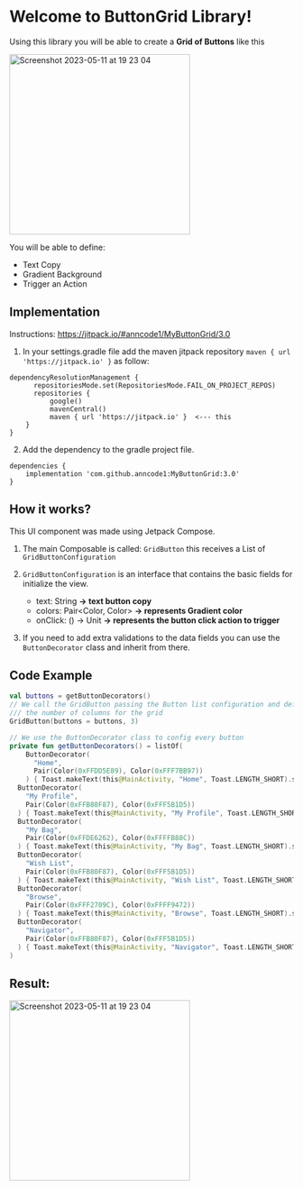 
# Welcome to ButtonGrid Library!

Using this library you will be able to create a **Grid of Buttons** like this

<img width="320" alt="Screenshot 2023-05-11 at 19 23 04" src="https://github.com/anncode1/MyButtonGrid/assets/11036504/e8120b14-08b8-484d-8ca9-f8a7a168785e">

You will be able to define:
- Text Copy
- Gradient Background
- Trigger an Action 

## Implementation

Instructions: https://jitpack.io/#anncode1/MyButtonGrid/3.0

1. In your settings.gradle file add the maven jitpack repository `maven { url 'https://jitpack.io' }`   as follow:
```
dependencyResolutionManagement {  
      repositoriesMode.set(RepositoriesMode.FAIL_ON_PROJECT_REPOS)  
      repositories {  
	      google()  
	      mavenCentral()  
	      maven { url 'https://jitpack.io' }  <--- this
	}
}
```
2. Add the dependency to the gradle project file.
```
dependencies {
	implementation 'com.github.anncode1:MyButtonGrid:3.0'
}
```

## How it works?

This UI component was made using Jetpack Compose.

1. The main Composable is called: `GridButton` this receives a List of `GridButtonConfiguration` 

2. `GridButtonConfiguration` is an interface that contains the basic fields for initialize the view.

    - text: String **-> text button copy**
    -  colors: Pair<Color, Color> **-> represents Gradient color**
    - onClick: () -> Unit **-> represents the button click action to trigger**

3. If you need to add extra validations to the data fields you can use the  `ButtonDecorator` class and inherit from there.

## Code Example
```kotlin
val buttons = getButtonDecorators()  
// We call the GridButton passing the Button list configuration and defining
/// the number of columns for the grid
GridButton(buttons = buttons, 3)
```

```kotlin
// We use the ButtonDecorator class to config every button
private fun getButtonDecorators() = listOf(  
	ButtonDecorator(  
	  "Home",  
	  Pair(Color(0xFFDD5E89), Color(0xFFF7BB97))  
	) { Toast.makeText(this@MainActivity, "Home", Toast.LENGTH_SHORT).show() },  
  ButtonDecorator(  
    "My Profile",  
    Pair(Color(0xFFB80F87), Color(0xFFF5B1D5))  
  ) { Toast.makeText(this@MainActivity, "My Profile", Toast.LENGTH_SHORT).show() },  
  ButtonDecorator(  
    "My Bag",  
    Pair(Color(0xFFDE6262), Color(0xFFFFB88C))  
  ) { Toast.makeText(this@MainActivity, "My Bag", Toast.LENGTH_SHORT).show() },  
  ButtonDecorator(  
    "Wish List",  
    Pair(Color(0xFFB80F87), Color(0xFFF5B1D5))  
  ) { Toast.makeText(this@MainActivity, "Wish List", Toast.LENGTH_SHORT).show() },  
  ButtonDecorator(  
    "Browse",  
    Pair(Color(0xFFF2709C), Color(0xFFFF9472))  
  ) { Toast.makeText(this@MainActivity, "Browse", Toast.LENGTH_SHORT).show() },  
  ButtonDecorator(  
    "Navigator",  
    Pair(Color(0xFFB80F87), Color(0xFFF5B1D5))  
  ) { Toast.makeText(this@MainActivity, "Navigator", Toast.LENGTH_SHORT).show() }  
)
```

## Result:
<img width="320" alt="Screenshot 2023-05-11 at 19 23 04" src="https://github.com/anncode1/MyButtonGrid/assets/11036504/e8120b14-08b8-484d-8ca9-f8a7a168785e">
